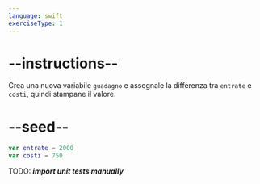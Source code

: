 ```yaml
---
language: swift
exerciseType: 1
---
```


# --instructions--

Crea una nuova variabile `guadagno` e assegnale la differenza tra `entrate` e `costi`, quindi stampane il valore.

# --seed--

```swift
var entrate = 2000
var costi = 750
```

TODO: ___import unit tests manually___

